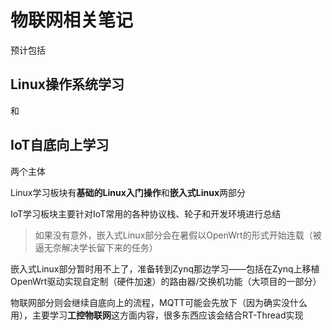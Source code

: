 # 物联网相关笔记

预计包括

## Linux操作系统学习

和

## IoT自底向上学习

两个主体

Linux学习板块有**基础的Linux入门操作**和**嵌入式Linux**两部分

IoT学习板块主要针对IoT常用的各种协议栈、轮子和开发环境进行总结

> 如果没有意外，嵌入式Linux部分会在暑假以OpenWrt的形式开始连载（被逼无奈解决学长留下来的任务）

嵌入式Linux部分暂时用不上了，准备转到Zynq那边学习——包括在Zynq上移植OpenWrt驱动实现自定制（硬件加速）的路由器/交换机功能（大项目的一部分）

物联网部分则会继续自底向上的流程，MQTT可能会先放下（因为确实没什么用），主要学习**工控物联网**这方面内容，很多东西应该会结合RT-Thread实现

